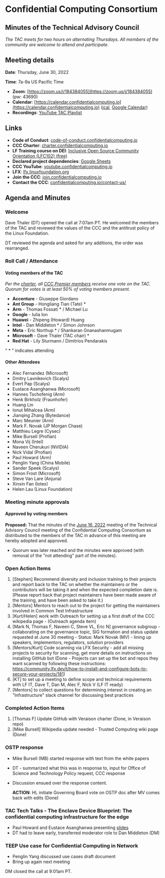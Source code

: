 # Confidential Computing Consortium 
## Minutes of the Technical Advisory Council 

*The TAC meets for two hours on alternating Thursdays. All members of the community are welcome to attend and participate.*

## Meeting details

**Date**: Thursday, June 30, 2022

**Time**: 7a-9a US Pacific Time

* **Zoom**: [https://zoom.us/j/184384055](https://zoom.us/j/184384055) (pw: 43690)
* **Calendar**: [https://calendar.confidentialcomputing.io](https://calendar.confidentialcomputing.io) ([ical](https://calendar.google.com/calendar/ical/c_c0pcihr7n2n1k3a38i32d9ag10%40group.calendar.google.com/public/basic.ics), [Google Calendar](https://calendar.google.com/calendar/u/0/r?cid=c_c0pcihr7n2n1k3a38i32d9ag10@group.calendar.google.com))
* **Recordings**: [YouTube TAC Playlist](https://www.youtube.com/playlist?list=PLmfkUJc39uMjaB_I1dYW72I44kr9QzG_B)

## Links

* **Code of Conduct**: [code-of-conduct.confidentialcomputing.io](https://code-of-conduct.confidentialcomputing.io)
* **CCC Charter**: [charter.confidentialcomputing.io](https://charter.confidentialcomputing.io)
* **LF Training course on DEI**: [Inclusive Open Source Community Orientation (LFC102) (free)](https://training.linuxfoundation.org/training/inclusive-open-source-community-orientation-lfc102/)
* **Declared project dependencies**: [Google Sheets](https://docs.google.com/spreadsheets/d/1UKnbbGWXYLjnPZsox3zmYo59nv3XSXjePfas5E2fER0/edit#gid=0)
* **CCC YouTube**: [youtube.confidentialcomputing.io](https://youtube.confidentialcomputing.io)
* **LFX**: [lfx.linuxfoundation.org](https://lfx.linuxfoundation.org)
* **Join the CCC**: [join.confidentialcomputing.io](https://join.confidentialcomputing.io)
* **Contact the CCC**: [confidentialcomputing.io/contact-us/](https://confidentialcomputing.io/contact-us/)

## Agenda and Minutes

### Welcome
Dave Thaler (DT) opened the call at 7:07am PT. He welcomed the members of the TAC and reviewed the values of the CCC and the antitrust policy of the Linux Foundation.

DT reviewed the agenda and asked for any additions, the order was rearranged.

### Roll Call / Attendance

#### Voting members of the TAC

*Per the [charter](https://charter.confidentialcomputing.io), all [CCC Premier members](https://confidentialcomputing.io/members/) receive one vote on the TAC. Quorum for votes is at least 50% of voting members present.*

* **Accenture** - Giuseppe Giordano
* **Ant Group** - Hongliang Tian (Tate) *
* **Arm** - Thomas Fossati * / Michael Lu
* **Google** - Iulia Ion
* **Huawei** - Zhipeng (Howard) Huang
* **Intel** - Dan Middleton * / Simon Johnson
* **Meta** - Eric Northup * / Shankaran Gnanashanmugam
* **Microsoft** - Dave Thaler (TAC chair) *
* **Red Hat** - Lily Sturmann / Dimitrios Pendarakis

" * " indicates attending

#### Other Attendees
* Alec Fernandez (Microsoft)
* Dmitry Lavnikevich (Scalys)
* Evert Pap (Scalys)
* Eustace Asanghanwa (Microsoft)
* Hannes Tschofenig (Arm)
* Henk Birkholz (Fraunhofer)
* Huang Lin
* Ionut Mihalcea (Arm)
* Jianqing Zhang (Bytedance)
* Marc Meunier (Arm)
* Mark F. Novak (JP Morgan Chase)
* Matthieu Legre (Cysec)
* Mike Bursell (Profian)
* Mona Vij (Intel)
* Naveen Cherukuri (NVIDIA)
* Nick Vidal (Profian)
* Paul Howard (Arm)
* Penglin Yang (China Mobile)
* Sander Speek (Scalys)
* Simon Frost (Microsoft)
* Steve Van Lare (Anjuna)
* Xinxin Fan (Iotex)
* Helen Lau (Linux Foundation)

### Meeting minute approvals
#### Approved by voting members

**Proposed:** That the minutes of the [June 16, 2022](https://github.com/confidential-computing/governance/blob/main/TAC/Meetings/2022/2022-06-16/CCC_TAC_Minutes-2022-06-16.md) meeting of the Technical Advisory Council meeting of the Confidential Computing Consortium as distributed to the members of the TAC in advance of this meeting are hereby adopted and approved.

 * Quorum was later reached and the minutes were approved (with removal of the "not attending" part of the minutes). 
 
### Open Action Items
1. [Stephen] Recommend diversity and inclusion training to their projects and report back to the TAC on whether the maintainers or the contributors will be taking it and when the expected completion date is.
(Please report back that project maintainers have been made aware of the training, and have been asked to take it.)
1. [Mentors] Mentors to reach out to the project for getting the maintainers involved in Common Test Infrastructure
1. [Kurt/Helen] work with Outreach for setting up a first draft of the CCC wikipedia page - (Outreach agenda item)
1. [Mark N, Thomas F, Naveen C, Steve VL, Eric N] governance subgroup - collaborating on the governance topic, SIG formation and status update requested at June 30 meeting - Status: Mark Novak (MV) - lining up speakers, implementors, regulators, solution providers
1. [Mentors/Kurt] Code scanning via LFX Security - add all missing projects to security for scanning, get more details on instructions on installing GitHub bot (Done - Projects can set up the bot and repos they want scanned by following these instructions: https://community.lfx.dev/t/how-to-install-and-configure-bots-to-secure-your-projects/181)
1. [KT] to set up a meeting to define scope and technical requirements with LF IT, Dave T, Dan M, Alec F, Nick V (LF IT ready)
1. [Mentors] to collect questions for determining interest in creating an "Infrastructure" slack channel for discussing best practices

### Completed Action Items
1. [Thomas F] Update GitHub with Veraison charter (Done, in Veraison repo)
2. [Mike Bursell] Wikipedia update needed - Trusted Computing wiki page (Done)

### OSTP response
* Mike Bursell (MB) started response with text from the white papers 
* DT - summarized what this was in response to, input for Office of Science and Technology Policy request, CCC response
* Discussion ensued over the response content. 

	**ACTION**: HL initiate Governing Board vote on OSTP doc after MV comes back with edits (Done)

### TAC Tech Talks - The Enclave Device Blueprint: The confidential computing infrastructure for the edge
* Paul Howard and Eustace Asanghanwa presenting [slides](ccc_tac_blueprint_presentation_june2022.pdf)
* DT had to leave early, transferred moderator role to Dan Middleton (DM)

### TEEP Use case for Confidential Computing in Network
* Penglin Yang discussed use cases draft document
* Bring up again next meeting
  
DM closed the call at 9:01am PT.
